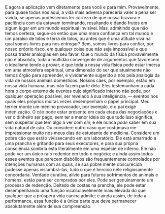 E agora a aplicação vem diretamente para você e para mim. Provavelmente, para quase todos nós aqui, a vida mais adversa pareceria valer a pena ser vivida, se apenas pudéssemos ter _certeza_ de que nossa bravura e paciência com ela estavam terminando, resultando e dando frutos em algum lugar em um mundo espiritual invisível. Mas, admitindo que não temos certeza, segue-se então que uma mera confiança em tal mundo é um paraíso de tolos e terra de tolos, ou antes que é uma atitude viva na qual somos livres para nos entregar? Bem, somos livres para confiar, por nosso próprio risco, em qualquer coisa que não seja impossível e que possa trazer analogias em seu favor. Que o mundo da física provavelmente não é absoluto, toda a multidão convergente de argumentos que favorecem o idealismo tende a provar; e que toda a nossa vida física pode estar imersa em uma atmosfera espiritual, uma dimensão do ser que atualmente não temos órgão para apreender, é vividamente sugerido a nós pela analogia da vida de nossos animais domésticos. Nossos cães, por exemplo, estão em nossa vida humana, mas não fazem parte dela. Eles testemunham a cada hora o corpo externo de eventos cujo significado interno não pode, por qualquer operação possível, ser revelado à sua inteligência, -- eventos nos quais eles próprios muitas vezes desempenham o papel principal. Meu terrier morde um menino provocador, por exemplo, e o pai exige indenização. O cão pode estar presente em cada etapa das negociações e ver o dinheiro ser pago, sem ter a menor ideia do que tudo isso significa, sem suspeitar que tem algo a ver com _ele_; e ele nunca _pode_ saber em sua vida natural de cão. Ou considere outro caso que costumava me impressionar muito nos meus dias de estudante de medicina. Considere um pobre cão que estão vivissecando em um laboratório. Ele está amarrado a uma prancha e gritando para seus executores, e para sua própria consciência sombria está literalmente em uma espécie de inferno. Ele não pode ver um único raio redentor em todo o negócio; e ainda assim todos esses eventos que parecem diabólicos são frequentemente controlados por intenções humanas com as quais, se sua pobre mente obscurecida pudesse apenas vislumbrá-las, tudo o que é heroico nele religiosamente concordaria. Verdade curativa, alívio para futuros sofrimentos de animais e homens, estão para ser comprados por eles. Pode ser genuinamente um processo de redenção. Deitado de costas na prancha, ele pode estar desempenhando uma função incalculavelmente mais elevada do que qualquer que a próspera vida canina admite; e ainda assim, de toda a performance, essa função é a única parte que deve permanecer absolutamente além de sua compreensão.